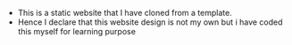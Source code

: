 - This is a static website that I have cloned from a template.
- Hence I declare that this website design is not my own but i have coded this myself for learning purpose
